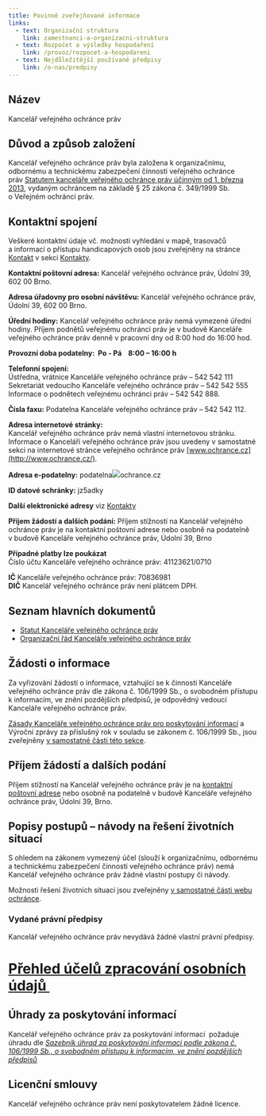 ```yaml
---
title: Povinně zveřejňované informace
links:
  - text: Organizační struktura
    link: zamestnanci-a-organizacni-struktura
  - text: Rozpočet a výsledky hospodaření
    link: /provoz/rozpocet-a-hospodareni
  - text: Nejdůležitější používané předpisy
    link: /o-nas/predpisy
---
```


## Název

Kancelář veřejného ochránce práv

## Důvod a způsob založení

Kancelář veřejného ochránce práv byla založena k organizačnímu, odbornému a technickému zabezpečení činnosti veřejného ochránce práv [Statutem kanceláře veřejného ochránce práv účinným od 1. března 2013](https://www.ochrance.cz/kancelar-vop/statut/), vydaným ochráncem na základě § 25 zákona č. 349/1999 Sb. o Veřejném ochránci práv.

## Kontaktní spojení

Veškeré kontaktní údaje vč. možnosti vyhledání v mapě, trasovačů a informací o přístupu handicapových osob jsou zveřejněny na stránce [Kontakt](/kontakt) v sekci [Kontakty](/provoz/kontakty).

**Kontaktní poštovní adresa:** Kancelář veřejného ochránce práv, Údolní 39, 602 00 Brno.

**Adresa úřadovny pro osobní návštěvu:** Kancelář veřejného ochránce práv, Údolní 39, 602 00 Brno.

**Úřední hodiny:** Kancelář veřejného ochránce práv nemá vymezené úřední hodiny. Příjem podnětů veřejnému ochránci práv je v budově Kanceláře veřejného ochránce práv denně v pracovní dny od 8:00 hod do 16:00 hod.

**Provozní doba podatelny:  Po - Pá    8:00 – 16:00 h**

**Telefonní spojení:**\
Ústředna, vrátnice Kanceláře veřejného ochránce práv – 542 542 111\
Sekretariát vedoucího Kanceláře veřejného ochránce práv – 542 542 555\
Informace o podnětech veřejnému ochránci práv – 542 542 888.

**Čísla faxu:** Podatelna Kanceláře veřejného ochránce práv – 542 542 112.

**Adresa internetové stránky:**\
Kancelář veřejného ochránce práv nemá vlastní internetovou stránku. Informace o Kanceláři veřejného ochránce práv jsou uvedeny v samostatné sekci na internetové stránce veřejného ochránce práv [www.ochrance.cz](http://www.ochrance.cz/).

**Adresa e-podatelny:** podatelna![](https://www.ochrance.cz/uploads/RTEmagicC_dd44351e3b.png.png)ochrance.cz

**ID datové schránky:** jz5adky

**Další elektronické adresy** viz [Kontakty](/provoz/kontakty)

**Příjem žádostí a dalších podání:** Příjem stížností na Kancelář veřejného ochránce práv je na kontaktní poštovní adrese nebo osobně na podatelně v budově Kanceláře veřejného ochránce práv, Údolní 39, Brno

**Případné platby lze poukázat**\
Číslo účtu Kanceláře veřejného ochránce práv: 41123621/0710

**IČ** Kanceláře veřejného ochránce práv: 70836981\
**DIČ** Kancelář veřejného ochránce práv není plátcem DPH.

## Seznam hlavních dokumentů

- [Statut Kanceláře veřejného ochránce práv](/statut/)
- [Organizační řád Kanceláře veřejného ochránce práv](/organizacni-rad/)

## Žádosti o informace

Za vyřizování žádostí o informace, vztahující se k činnosti Kanceláře veřejného ochránce práv dle zákona č. 106/1999 Sb., o svobodném přístupu k informacím, ve znění pozdějších předpisů, je odpovědný vedoucí Kanceláře veřejného ochránce práv.

[Zásady Kanceláře veřejného ochránce práv pro poskytování informací](https://www.ochrance.cz/kancelar-vop/poskytovani-informaci-podle-zakona-c-1061999-sb/) a Výroční zprávy za příslušný rok v souladu se zákonem č. 106/1999 Sb., jsou zveřejněny [v samostatné části této sekce](https://www.ochrance.cz/kancelar-vop/poskytovani-informaci-podle-zakona-c-1061999-sb/).

## Příjem žádostí a dalších podání

Příjem stížností na Kancelář veřejného ochránce práv je na [kontaktní poštovní adrese](/provoz/kontakty) nebo osobně na podatelně v budově Kanceláře veřejného ochránce práv, Údolní 39, Brno.

## Popisy postupů – návody na řešení životních situací

S ohledem na zákonem vymezený účel (slouží k organizačnímu, odbornému a technickému zabezpečení činnosti veřejného ochránce práv) nemá Kancelář veřejného ochránce práv žádné vlastní postupy či návody.

Možnosti řešení životních situací jsou zveřejněny [v samostatné části webu ochránce](https://www.ochrance.cz/stiznosti-na-urady/chcete-si-stezovat/zivotni-situace/).

### Vydané právní předpisy

Kancelář veřejného ochránce práv nevydává žádné vlastní právní předpisy.

# [Přehled účelů zpracování osobních údajů ](https://www.ochrance.cz/fileadmin/user_upload/Kancelar/Info_dle_101.pdf)

## Úhrady za poskytování informací

Kancelář veřejného ochránce práv za poskytování informací  požaduje úhradu dle *[Sazebník úhrad za poskytování informací podle zákona č. 106/1999 Sb., o svobodném přístupu k informacím, ve znění pozdějších předpisů](https://www.ochrance.cz/kancelar-vop/poskytovani-informaci-podle-zakona-c-1061999-sb/zasady-pro-poskytovani-informaci/sazebnik-uhrad-za-poskytovani-informaci-podle-zakona-c-1061999-sb-o-svobodnem-pristupu-k-informacim-ve-zneni-pozdejsich-predpisu/)*

## Licenční smlouvy

Kancelář veřejného ochránce práv není poskytovatelem žádné licence.
